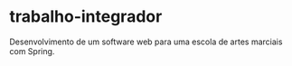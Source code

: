 # trabalho-integrador
Desenvolvimento de um software web para uma escola de artes marciais com Spring.

